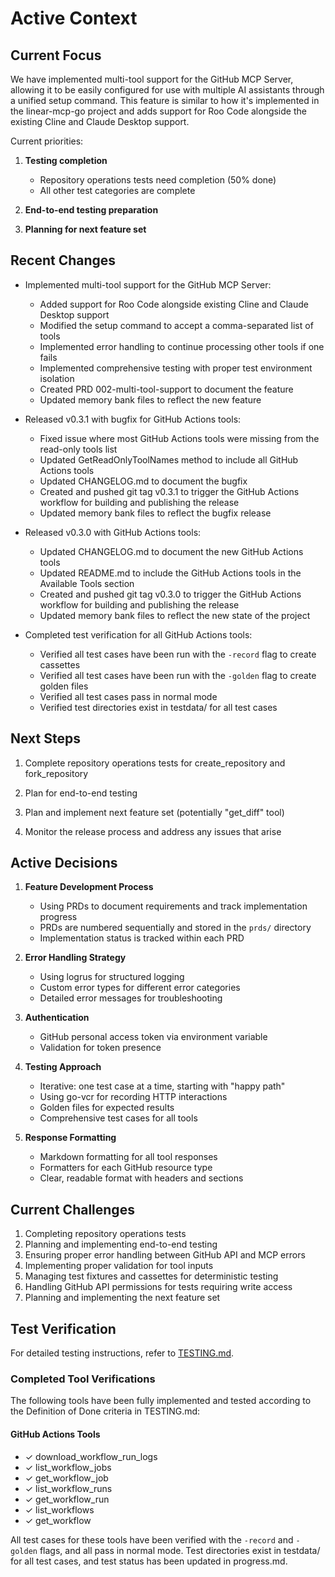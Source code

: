 # Active Context

## Current Focus

We have implemented multi-tool support for the GitHub MCP Server, allowing it to be easily configured for use with multiple AI assistants through a unified setup command. This feature is similar to how it's implemented in the linear-mcp-go project and adds support for Roo Code alongside the existing Cline and Claude Desktop support.

Current priorities:
1. **Testing completion**
   - Repository operations tests need completion (50% done)
   - All other test categories are complete

2. **End-to-end testing preparation**

3. **Planning for next feature set**

## Recent Changes

- Implemented multi-tool support for the GitHub MCP Server:
  - Added support for Roo Code alongside existing Cline and Claude Desktop support
  - Modified the setup command to accept a comma-separated list of tools
  - Implemented error handling to continue processing other tools if one fails
  - Implemented comprehensive testing with proper test environment isolation
  - Created PRD 002-multi-tool-support to document the feature
  - Updated memory bank files to reflect the new feature

- Released v0.3.1 with bugfix for GitHub Actions tools:
  - Fixed issue where most GitHub Actions tools were missing from the read-only tools list
  - Updated GetReadOnlyToolNames method to include all GitHub Actions tools
  - Updated CHANGELOG.md to document the bugfix
  - Created and pushed git tag v0.3.1 to trigger the GitHub Actions workflow for building and publishing the release
  - Updated memory bank files to reflect the bugfix release

- Released v0.3.0 with GitHub Actions tools:
  - Updated CHANGELOG.md to document the new GitHub Actions tools
  - Updated README.md to include the GitHub Actions tools in the Available Tools section
  - Created and pushed git tag v0.3.0 to trigger the GitHub Actions workflow for building and publishing the release
  - Updated memory bank files to reflect the new state of the project

- Completed test verification for all GitHub Actions tools:
  - Verified all test cases have been run with the `-record` flag to create cassettes
  - Verified all test cases have been run with the `-golden` flag to create golden files
  - Verified all test cases pass in normal mode
  - Verified test directories exist in testdata/ for all test cases

## Next Steps

1. Complete repository operations tests for create_repository and fork_repository

2. Plan for end-to-end testing

3. Plan and implement next feature set (potentially "get_diff" tool)

4. Monitor the release process and address any issues that arise

## Active Decisions

1. **Feature Development Process**
   - Using PRDs to document requirements and track implementation progress
   - PRDs are numbered sequentially and stored in the `prds/` directory
   - Implementation status is tracked within each PRD

2. **Error Handling Strategy**
   - Using logrus for structured logging
   - Custom error types for different error categories
   - Detailed error messages for troubleshooting

3. **Authentication**
   - GitHub personal access token via environment variable
   - Validation for token presence

4. **Testing Approach**
   - Iterative: one test case at a time, starting with "happy path"
   - Using go-vcr for recording HTTP interactions
   - Golden files for expected results
   - Comprehensive test cases for all tools

5. **Response Formatting**
   - Markdown formatting for all tool responses
   - Formatters for each GitHub resource type
   - Clear, readable format with headers and sections

## Current Challenges

1. Completing repository operations tests
2. Planning and implementing end-to-end testing
3. Ensuring proper error handling between GitHub API and MCP errors
4. Implementing proper validation for tool inputs
5. Managing test fixtures and cassettes for deterministic testing
6. Handling GitHub API permissions for tests requiring write access
7. Planning and implementing the next feature set

## Test Verification

For detailed testing instructions, refer to [TESTING.md](TESTING.md).

### Completed Tool Verifications

The following tools have been fully implemented and tested according to the Definition of Done criteria in TESTING.md:

#### GitHub Actions Tools
- ✓ download_workflow_run_logs
- ✓ list_workflow_jobs
- ✓ get_workflow_job
- ✓ list_workflow_runs
- ✓ get_workflow_run
- ✓ list_workflows
- ✓ get_workflow

All test cases for these tools have been verified with the `-record` and `-golden` flags, and all pass in normal mode. Test directories exist in testdata/ for all test cases, and test status has been updated in progress.md.

